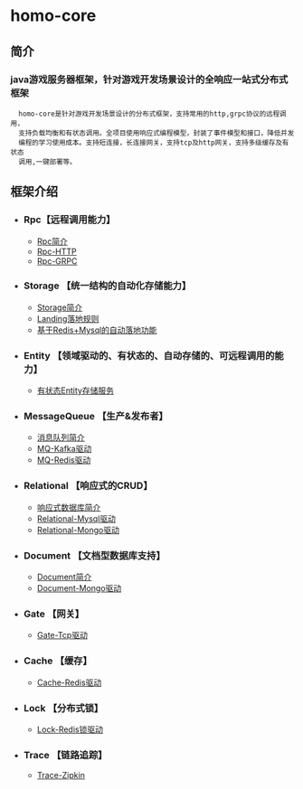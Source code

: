 # homo-core
## 简介

### java游戏服务器框架，针对游戏开发场景设计的全响应一站式分布式框架
```text
  homo-core是针对游戏开发场景设计的分布式框架，支持常用的http,grpc协议的远程调用，
  支持负载均衡和有状态调用。全项目使用响应式编程模型，封装了事件模型和接口，降低并发
  编程的学习使用成本。支持短连接，长连接网关，支持tcp及http网关，支持多级缓存及有状态
  调用,一键部署等。
```
## 框架介绍
- ### Rpc【远程调用能力】
  - [Rpc简介](docs/Rpc/Rpc概要介绍.md)
  - [Rpc-HTTP](docs/Rpc/基于Http的Rpc调用.md)
  - [Rpc-GRPC](docs/Rpc/基于Grpc的Rpc调用.md)
- ### Storage 【统一结构的自动化存储能力】
  - [Storage简介](docs/Storage/Storage概要介绍.md)
  - [Landing落地规则](docs/Storage/Landing规则文档)
  - [基于Redis+Mysql的自动落地功能](docs/Storage/Redis_Mysql_Storage.md)
- ### Entity 【领域驱动的、有状态的、自动存储的、可远程调用的能力】
  - [有状态Entity存储服务](docs/Entity/有状态Entity服务.md)
- ### MessageQueue 【生产&发布者】
  - [消息队列简介](docs/消息队列/基于Kafka的消息队列.md)
  - [MQ-Kafka驱动](docs/消息队列/基于Kafka的消息队列.md)
  - [MQ-Redis驱动](docs/待定.md)
- ### Relational 【响应式的CRUD】
  - [响应式数据库简介](docs/响应式数据库/响应式数据库概要介绍.md)
  - [Relational-Mysql驱动](docs/响应式数据库/Mysql响应式数据库驱动.md)
  - [Relational-Mongo驱动](docs/待定.md)
- ### Document 【文档型数据库支持】
  - [Document简介](docs/Document/Document概要介绍.md)
  - [Document-Mongo驱动](docs/Document/Mongo驱动.md) 
- ### Gate  【网关】
  - [Gate-Tcp驱动](docs/交互网关/网关设计使用文档.md)  
- ### Cache 【缓存】
  - [Cache-Redis驱动](docs/缓存/缓存驱动设计使用文档.md) 
- ### Lock 【分布式锁】
  - [Lock-Redis锁驱动](docs/分布式锁/分布式锁设计使用文档.md) 
- ### Trace 【链路追踪】
  - [Trace-Zipkin](docs/链路追踪/zipkin使用文档.md) 